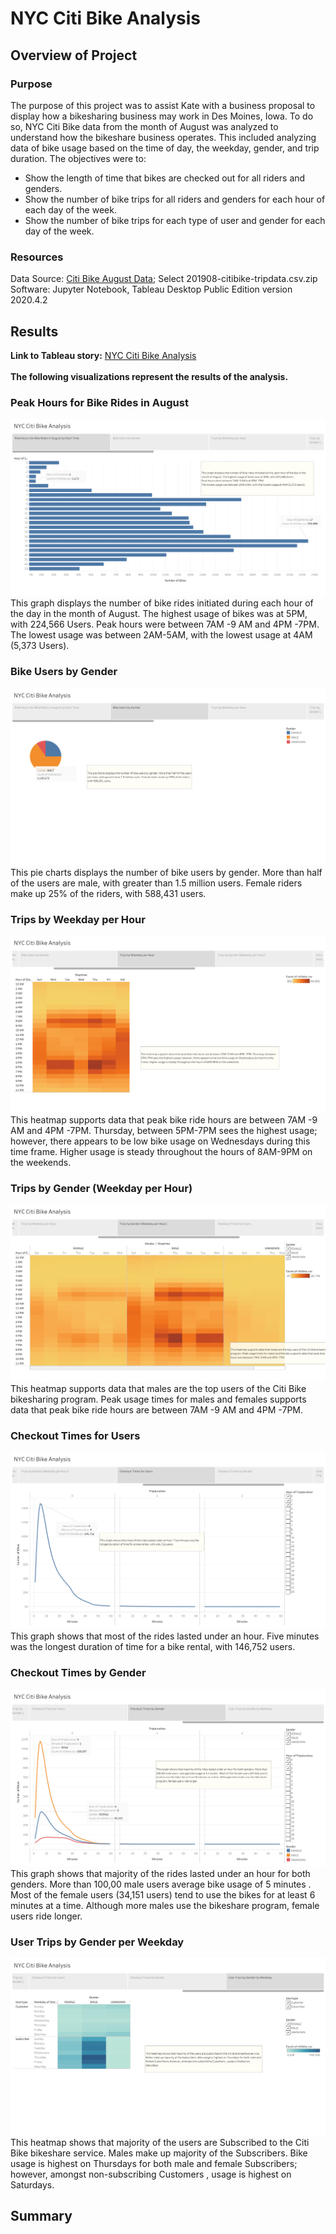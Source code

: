 # NYC Citi Bike Analysis

## Overview of Project

### Purpose
The purpose of this project was to assist Kate with a business proposal to display how a bikesharing business may work in Des Moines, Iowa. To do so, NYC Citi Bike data from the month of August was analyzed to understand how the bikeshare business operates. This included analyzing data of bike usage based on the time of day, the weekday, gender, and trip duration. The objectives were to:
<br>
- Show the length of time that bikes are checked out for all riders and genders.
- Show the number of bike trips for all riders and genders for each hour of each day of the week.
- Show the number of bike trips for each type of user and gender for each day of the week.

### Resources
Data Source: [Citi Bike August Data](https://s3.amazonaws.com/tripdata/index.html); Select 201908-citibike-tripdata.csv.zip
<br>
Software: Jupyter Notebook, Tableau Desktop Public Edition version 2020.4.2

## Results
<b>Link to Tableau story:</b> [NYC Citi Bike Analysis](https://public.tableau.com/shared/Y9ZXQ25N7?:display_count=y&:origin=viz_share_link)
<br>
<br>
<b>The following visualizations represent the results of the analysis.</b>
<br>
### Peak Hours for Bike Rides in August
![Peak Hours](Resources/peak_hours_for_bike_rides.png)
<br>
This graph displays the number of bike rides initiated during  each hour of the day in the month of August. The highest usage of bikes was at 5PM, with 224,566 Users.
Peak hours were between 7AM -9 AM and 4PM -7PM. The lowest usage was between 2AM-5AM, with the lowest usage at 4AM (5,373 Users).
<br>
### Bike Users by Gender
![Bike Users by Gender](Resources/bike_users_by_gender.png)
<br>
This pie charts displays the number of bike users by gender. More than half of the users are male, with greater than 1.5 million users. Female riders make up 25% of the riders, with 588,431 users.
<br>
### Trips by Weekday per Hour
![Trips by Weekday per Hour](Resources/trips_by_weekday_per_hour.png)
<br>
This heatmap supports data that peak bike ride hours are between 7AM -9 AM and 4PM -7PM. Thursday, between 5PM-7PM sees the highest usage; however, there appears to be low bike usage on Wednesdays during this time frame. Higher usage is steady throughout the hours of 8AM-9PM on the weekends.
<br>
### Trips by Gender (Weekday per Hour)
![Trips by Gender](Resources/trips_by_gender_weekday_per_hour.png)
<br>
This heatmap supports data that males are the top users of the Citi Bike bikesharing program. Peak usage times for males and females supports data that peak bike ride hours are between 7AM -9 AM and 4PM -7PM.
<br>
### Checkout Times for Users
![Checkout Times for Users](Resources/checkout_times_by_users.png)
<br>
This graph shows that most of the rides lasted under an hour. Five minutes was the longest duration of time for a bike rental, with 146,752 users.
<br>
### Checkout Times by Gender
![Checkout Times by Gender](Resources/checkout_times_by_gender.png)
<br>
This graph shows that majority of the rides lasted under an hour for both genders. More than 100,00 male users  average bike usage of 5 minutes . Most of the female users (34,151 users) tend to use the bikes for at least 6 minutes at a time. Although more males use the bikeshare program, female users ride longer.
<br>
### User Trips by Gender per Weekday
![User Trips by Gender](Resources/user_trips_by_gender.png)
<br>
This heatmap shows that majority of the users are Subscribed to the Citi Bike bikeshare service. Males make up majority of the Subscribers. Bike usage is highest on Thursdays for both male and female Subscribers; however, amongst non-subscribing Customers , usage is highest on Saturdays.
<br>

## Summary

